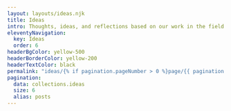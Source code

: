```yaml
---
layout: layouts/ideas.njk
title: Ideas
intro: Thoughts, ideas, and reflections based on our work in the field. 
eleventyNavigation:
  key: Ideas
  order: 6
headerBgColor: yellow-500
headerBorderColor: yellow-200
headerTextColor: black
permalink: "ideas/{% if pagination.pageNumber > 0 %}page/{{ pagination.pageNumber + 1 }}/{% endif %}"
pagination:
  data: collections.ideas
  size: 6
  alias: posts
---
```

